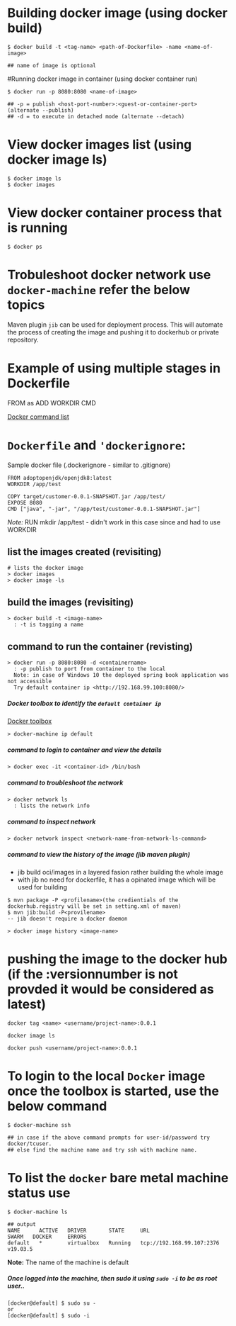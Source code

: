 # Building docker image (using docker build)
```
$ docker build -t <tag-name> <path-of-Dockerfile> -name <name-of-image>

## name of image is optional
```

#Running docker image in container (using docker container run)
```
$ docker run -p 8080:8080 <name-of-image>

## -p = publish <host-port-number>:<guest-or-container-port>  (alternate --publish)
## -d = to execute in detached mode (alternate --detach)
```
    
# View docker images list (using docker image ls)
```
$ docker image ls
$ docker images 
```

# View docker container process that is running
```
$ docker ps
```

# Trobuleshoot docker network use `docker-machine` refer the below topics

Maven plugin `jib` can be used for deployment process. This will automate the process of creating the image and pushing it to dockerhub or private repository.

# Example of using multiple stages in Dockerfile

 FROM <image-name-from-registry> as <stage-name>
 ADD
 WORKDIR
 CMD

[Docker command list](https://gist.github.com/thirumurthis/b90b8d89d55c2856c707708071c252e1)

# `Dockerfile` and `'dockerignore`:

Sample docker file (.dockerignore - similar to .gitignore)
```
FROM adoptopenjdk/openjdk8:latest
WORKDIR /app/test

COPY target/customer-0.0.1-SNAPSHOT.jar /app/test/
EXPOSE 8080
CMD ["java", "-jar", "/app/test/customer-0.0.1-SNAPSHOT.jar"]
```
_Note:_ RUN mkdir /app/test - didn't work in this case since and had to use WORKDIR

## list the images created (revisiting)
```
# lists the docker image
> docker images
> docker image -ls 
```

## build the images (revisiting)
```
> docker build -t <image-name> 
  : -t is tagging a name
```

## command to run the container (revisting)
```
> docker run -p 8080:8080 -d <containername> 
  : -p publish to port from container to the local
  Note: in case of Windows 10 the deployed spring book application was not accessible
  Try default container ip <http://192.168.99.100:8080/>
```  

##### Docker toolbox to identify the `default container ip` 

[Docker toolbox](https://devilbox.readthedocs.io/en/latest/howto/docker-toolbox/find-docker-toolbox-ip-address.html)

```
> docker-machine ip default
```

##### command to login to container and view the details
```
> docker exec -it <container-id> /bin/bash
```

##### command to troubleshoot the network
```
> docker network ls
  : lists the network info
```
  
##### command to inspect network
```
> docker network inspect <network-name-from-network-ls-command>
```

##### command to view the history of the image (jib maven plugin)
 - jib build oci/images in a layered fasion rather building the whole image
 - with jib no need for dockerfile, it has a opinated image which will be used for building

```
$ mvn package -P <profilename>(the credientials of the dockerhub.registry will be set in setting.xml of maven)
$ mvn jib:build -P<provilename>
-- jib doesn't require a docker daemon
```
``` 
> docker image history <image-name>
```

# pushing the image to the docker hub (if the :versionnumber is not provded it would be considered as latest)
```
docker tag <name> <username/project-name>:0.0.1

docker image ls 

docker push <username/project-name>:0.0.1
```

# To login to the local `Docker` image once the toolbox is started, use the below command
```
$ docker-machine ssh

## in case if the above command prompts for user-id/password try docker/tcuser.
## else find the machine name and try ssh with machine name.
```

# To list the `docker` bare metal machine status use
```
$ docker-machine ls

## output 
NAME      ACTIVE   DRIVER       STATE     URL                         SWARM   DOCKER     ERRORS
default   *        virtualbox   Running   tcp://192.168.99.107:2376           v19.03.5
```
**Note:**
  The name of the machine is default
  
##### Once logged into the machine, then sudo it using `sudo -i` to be as root user..
```
[docker@default] $ sudo su -
or
[docker@default] $ sudo -i
```
